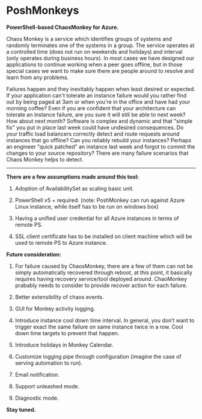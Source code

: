 # PoshMonkeys
<b>PowerShell-based ChaosMonkey for Azure.</b>

Chaos Monkey is a service which identifies groups of systems and randomly terminates one of the systems in a group. The service operates at a controlled time (does not run on weekends and holidays) and interval (only operates during business hours). In most cases we have designed our applications to continue working when a peer goes offline, but in those special cases we want to make sure there are people around to resolve and learn from any problems.

Failures happen and they inevitably happen when least desired or expected. If your application can't tolerate an instance failure would you rather find out by being paged at 3am or when you're in the office and have had your morning coffee? Even if you are confident that your architecture can tolerate an instance failure, are you sure it will still be able to next week? How about next month? Software is complex and dynamic and that "simple fix" you put in place last week could have undesired consequences. Do your traffic load balancers correctly detect and route requests around instances that go offline? Can you reliably rebuild your instances? Perhaps an engineer "quick patched" an instance last week and forgot to commit the changes to your source repository? There are many failure scenarios that Chaos Monkey helps to detect. 

<hr/>

<b>There are a few assumptions made around this tool:</b>

1. Adoption of AvailabilitySet as scaling basic unit.

2. PowerShell v5 + required. (note: PoshMonkey can run against Azure Linux instance, while itself has to be run on windows box)

3. Having a unified user credential for all Azure instances in terms of remote PS.

4. SSL client certificate has to be installed on client machine which will be used to remote PS to Azure instance.



<b>Future consideration:</b>

1. For failure caused by ChaosMonkey, there are a few of them can not be simply automatically recovered through reboot, at this point, it basically requires having recovery service/tool deployed around. ChaoMonkey prabably needs to consider to provide recover action for each failure.

2. Better extensibility of chaos events.

3. GUI for Monkey activity logging.

4. Introduce instance cool down time interval. In general, you don’t want to trigger exact the same failure on same instance twice in a row. Cool down time targets to prevent that happen.

5. Introduce holidays in Monkey Calendar.

6. Customize logging pipe through configuration (imagine the case of serving automation to run).

7. Email notification.

8. Support unleashed mode.

9. Diagnostic mode.

<b>Stay tuned.</b>
